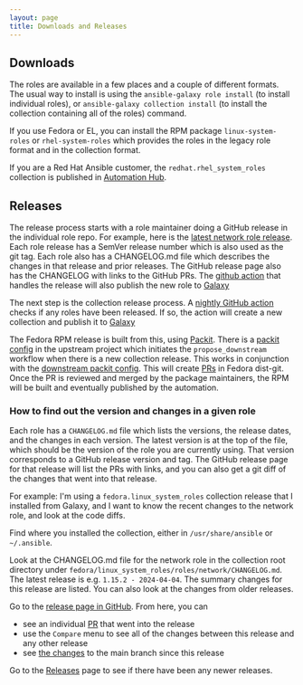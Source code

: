 ```yaml
---
layout: page
title: Downloads and Releases
---
```

## Downloads

The roles are available in a few places and a couple of different formats.  The usual way
to install is using the `ansible-galaxy role install` (to install individual roles),
or `ansible-galaxy collection install` (to install the collection containing all of the roles)
command.

If you use Fedora or EL, you can install the RPM package `linux-system-roles` or
`rhel-system-roles` which provides the roles in the legacy role format and in the
collection format.

If you are a Red Hat Ansible customer, the `redhat.rhel_system_roles` collection is published
in [Automation Hub](https://console.redhat.com/ansible/automation-hub).

## Releases

The release process starts with a role maintainer doing a GitHub release in the individual role repo.
For example, here is the [latest network role release](https://github.com/linux-system-roles/network/releases).
Each role release has a SemVer release number which is also used as the git tag.
Each role also has a CHANGELOG.md file which describes the changes in that release and prior releases.
The GitHub release page also has the CHANGELOG with links to the GitHub PRs.
The [github action](https://github.com/linux-system-roles/network/blob/main/.github/workflows/changelog_to_tag.yml)
that handles the release will also publish the new role to [Galaxy](https://galaxy.ansible.com/ui/standalone/roles/linux-system-roles/network/versions/)

The next step is the collection release process.
A [nightly GitHub action](https://github.com/linux-system-roles/auto-maintenance/blob/main/.github/workflows/publish_collection.yml)
checks if any roles have been released.
If so, the action will create a new collection and publish it to [Galaxy](https://galaxy.ansible.com/ui/repo/published/fedora/linux_system_roles/)

The Fedora RPM release is built from this, using [Packit](https://packit.dev/).  There is a [packit config](https://github.com/linux-system-roles/auto-maintenance/blob/main/.packit.yaml)
in the upstream project which initiates the `propose_downstream` workflow when there is a new collection release.
This works in conjunction with the [downstream packit config](https://src.fedoraproject.org/rpms/linux-system-roles/blob/rawhide/f/.packit.yaml).
This will create [PRs](https://src.fedoraproject.org/rpms/linux-system-roles/pull-request/480) in Fedora dist-git.
Once the PR is reviewed and merged by the package maintainers, the RPM will be built and eventually published by the automation.

### How to find out the version and changes in a given role

Each role has a `CHANGELOG.md` file which lists the versions, the release dates, and the changes in each version.
The latest version is at the top of the file, which should be the version of the role you are currently using.
That version corresponds to a GitHub release version and tag.  The GitHub release page for that release will list the PRs with
links, and you can also get a git diff of the changes that went into that release.

For example: I'm using a `fedora.linux_system_roles` collection release that I installed from Galaxy, and I want
to know the recent changes to the network role, and look at the code diffs.

Find where you installed the collection, either in `/usr/share/ansible` or `~/.ansible`.

Look at the CHANGELOG.md file for the network role in the collection root directory under `fedora/linux_system_roles/roles/network/CHANGELOG.md`.
The latest release is e.g. `1.15.2 - 2024-04-04`.  The summary changes for this release are listed.  You can also look at the
changes from older releases.

Go to the [release page in GitHub](https://github.com/linux-system-roles/network/releases/tag/1.15.2).  From here, you can

* see an individual [PR](https://github.com/linux-system-roles/network/pull/675) that went into the release
* use the `Compare` menu to see all of the changes between this release and any other release
* see [the changes](https://github.com/linux-system-roles/network/compare/1.15.2...main) to the main branch since this release

Go to the [Releases](https://github.com/linux-system-roles/network/releases) page to see if there have been any
newer releases.

